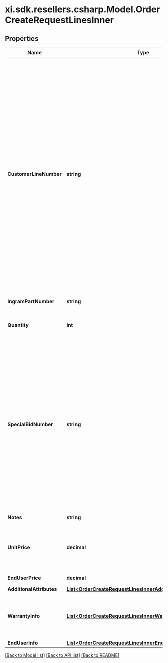 # xi.sdk.resellers.csharp.Model.OrderCreateRequestLinesInner

## Properties

Name | Type | Description | Notes
------------ | ------------- | ------------- | -------------
**CustomerLineNumber** | **string** | The reseller&#39;s line item number for reference in their system. The customer line number needs to be a unique numeric value between 1 and 884. In the event we receive duplicate values or alphanumeric values in the customer line number, we will re-sequence the customer line number. To prevent re-sequencing, please use a unique numeric value between 1 and 884 in the customer line number. | [optional] 
**IngramPartNumber** | **string** | The unique IngramMicro part number. | [optional] 
**Quantity** | **int** | The requested quantity of the line item. | [optional] 
**SpecialBidNumber** | **string** | The line-level bid number provided to the reseller by the vendor for special pricing and discounts. Used to track the bid number in the case of split orders or where different line items have different bid numbers. Line-level bid number take precedence over header-level bid numbers. | [optional] 
**Notes** | **string** | Line-level notes. | [optional] 
**UnitPrice** | **decimal** | The reseller-requested unit price for the line item. The unit price is not guaranteed. | [optional] 
**EndUserPrice** | **decimal** | The end user price. | [optional] 
**AdditionalAttributes** | [**List&lt;OrderCreateRequestLinesInnerAdditionalAttributesInner&gt;**](OrderCreateRequestLinesInnerAdditionalAttributesInner.md) |  | [optional] 
**WarrantyInfo** | [**List&lt;OrderCreateRequestLinesInnerWarrantyInfoInner&gt;**](OrderCreateRequestLinesInnerWarrantyInfoInner.md) | Warranty details for the line. This is required in case of warranty orders. | [optional] 
**EndUserInfo** | [**List&lt;OrderCreateRequestLinesInnerEndUserInfoInner&gt;**](OrderCreateRequestLinesInnerEndUserInfoInner.md) |  | [optional] 

[[Back to Model list]](../README.md#documentation-for-models) [[Back to API list]](../README.md#documentation-for-api-endpoints) [[Back to README]](../README.md)

